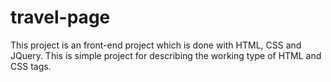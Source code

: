 # travel-page
This project is an front-end project which is done with HTML, CSS and JQuery. This is simple project for describing the working type of HTML and CSS tags.
